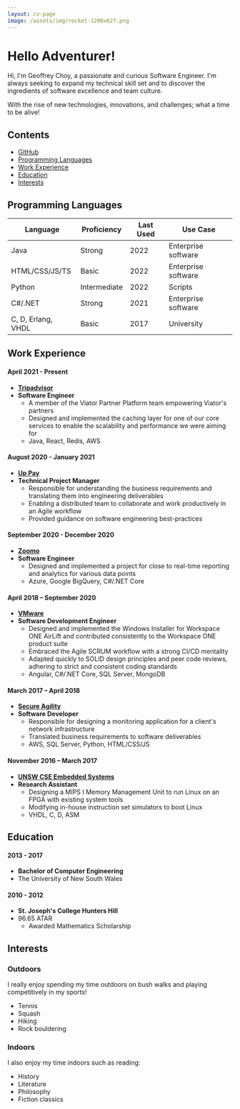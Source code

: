 ```yaml
---
layout: cv-page
image: /assets/img/rocket-1200x627.png
---
```


# Hello Adventurer!

Hi, I'm Geoffrey Choy, a passionate and curious Software Engineer. I'm always seeking to expand my technical skill set and to discover the ingredients of software excellence and team culture.

With the rise of new technologies, innovations, and challenges; what a time to be alive!

## Contents

* [GitHub](https://github.com/burrt)
* [Programming Languages](#programming-languages)
* [Work Experience](#work-experience)
* [Education](#education)
* [Interests](#interests)

## Programming Languages

| Language           | Proficiency  | Last Used | Use Case            |
|--------------------|--------------|-----------|---------------------|
| Java               | Strong       | 2022      | Enterprise software |
| HTML/CSS/JS/TS     | Basic        | 2022      | Enterprise software |
| Python             | Intermediate | 2022      | Scripts             |
| C#/.NET            | Strong       | 2021      | Enterprise software |
| C, D, Erlang, VHDL | Basic        | 2017      | University          |

## Work Experience

#### April 2021 - Present

* **[Tripadvisor](https://www.tripadvisor.com.au/)**
* **Software Engineer**
  * A member of the Viator Partner Platform team empowering Viator's partners
  * Designed and implemented the caching layer for one of our core services to enable the scalability and performance we were aiming for
  * Java, React, Redis, AWS

#### August 2020 - January 2021

* **[Up Pay](https://uppay.online)**
* **Technical Project Manager**
  * Responsible for understanding the business requirements and translating them into engineering deliverables
  * Enabling a distributed team to collaborate and work productively in an Agile workflow
  * Provided guidance on software engineering best-practices

#### September 2020 - December 2020

* **[Zoomo](https://www.ridezoomo.com/  )**
* **Software Engineer**
  * Designed and implemented a project for close to real-time reporting and analytics for various data points
  * Azure, Google BigQuery, C#/.NET Core

#### April 2018 – September 2020

* **[VMware](https://www.vmware.com/au/products/workspace-one/unified-endpoint-management.html)**
* **Software Development Engineer**
  * Designed and implemented the Windows Installer for Workspace ONE AirLift and contributed consistently to the Workspace ONE product suite
  * Embraced the Agile SCRUM workflow with a strong CI/CD mentality
  * Adapted quickly to SOLID design principles and peer code reviews, adhering to strict and consistent coding standards
  * Angular, C#/.NET Core, SQL Server, MongoDB

#### March 2017 – April 2018

* **[Secure Agility](https://secureagility.com/)**
* **Software Developer**
  * Responsible for designing a monitoring application for a client's network infrastructure
  * Translated business requirements to software deliverables
  * AWS, SQL Server, Python, HTML/CSS/JS

#### November 2016 – March 2017

* **[UNSW CSE Embedded Systems](https://www.engineering.unsw.edu.au/computer-science-engineering/)**
* **Research Assistant**
  * Designing a MIPS I Memory Management Unit to run Linux on an FPGA with existing system tools
  * Modifying in-house instruction set simulators to boot Linux
  * VHDL, C, D, ASM

## Education

#### 2013 - 2017

* **Bachelor of Computer Engineering**
* The University of New South Wales

#### 2010 - 2012

* **St. Joseph's College Hunters Hill**
* 96.65 ATAR
  * Awarded Mathematics Scholarship

## Interests

### Outdoors

I really enjoy spending my time outdoors on bush walks and playing competitively in my sports!

* Tennis
* Squash
* Hiking
* Rock bouldering

### Indoors

I also enjoy my time indoors such as reading:

* History
* Literature
* Philosophy
* Fiction classics
